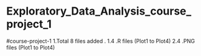 # Exploratory_Data_Analysis_course_project_1
#course-project-1
1.Total 8 files added .
  1.4 .R files (Plot1 to Plot4)
  2.4 .PNG files (Plot1 to Plot4)
